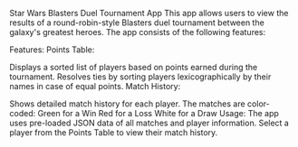 Star Wars Blasters Duel Tournament App
This app allows users to view the results of a round-robin-style Blasters duel tournament between the galaxy's greatest heroes. The app consists of the following features:

Features:
Points Table:

Displays a sorted list of players based on points earned during the tournament.
Resolves ties by sorting players lexicographically by their names in case of equal points.
Match History:

Shows detailed match history for each player.
The matches are color-coded:
Green for a Win
Red for a Loss
White for a Draw
Usage:
The app uses pre-loaded JSON data of all matches and player information.
Select a player from the Points Table to view their match history.
